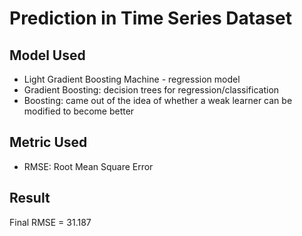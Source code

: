 # Prediction in Time Series Dataset

## Model Used

- Light Gradient Boosting Machine - regression model
- Gradient Boosting: decision trees for regression/classification
- Boosting: came out of the idea of whether a weak learner can be modified to become better

## Metric Used

- RMSE: Root Mean Square Error

## Result

Final RMSE = 31.187
